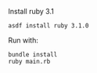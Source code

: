 
Install ruby 3.1

```shell
asdf install ruby 3.1.0
```

Run with:
```shell
bundle install
ruby main.rb
```
